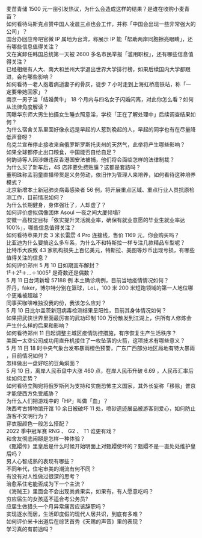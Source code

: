麦苗青储 1500 元一亩引发热议，为什么会造成这样的结果？是谁在收购小麦青苗？  
如何看待马斯克点赞中国人凌晨三点也会工作，并称「中国会出现一些非常强大的公司」？  
国台办回应帝吧官微 IP 属地为台湾，称展示 IP 能「帮助两岸同胞擦亮眼睛」，还有哪些信息值得关注？  
文在寅卸任韩国总统第一天被 2600 多名市民举报「滥用职权」，还有哪些信息值得关注？  
已经相继有人大、南大和兰州大学退出世界大学排行榜，如果后续国内大学都跟进，会有哪些影响？  
如何看待一老人抱着病逝妻子的骨灰，徒步 7 小时走到上海虹桥高铁站，称「一定要带她回家」？  
南京一男子当「结婚黄牛」 18 个月内与四名女子闪婚闪离，对此你怎么看？如何从法律角度解读？  
网曝华东师大男生拍摄女生睡衣照意淫，学校「正在了解处理中」后续调查结果如何？  
为什么宿舍关系里面好像永远是早起的人惹到晚起的人，早起的同学也有在尽量降低声音呀？  
乌克兰宣布停止接收来自俄罗斯罗斯托夫州的天然气，此举将产生哪些影响？  
如果全球都停止出口粮食，中国能否自给自足？  
何韵诗等人因涉嫌违反香港国安法被捕，他们将会面临怎样的法律制裁？  
为什么买了新车后，4S 店非要免费贴膜？这都是套路吗？  
董明珠称孟羽童直播带货是义务劳动，依旧作为管理人来培养，如何看待这种培养模式？  
北京新增本土新冠肺炎病毒感染者 56 例，将开展重点区域、重点行业人员抗原检测工作，目前情况如何？  
为什么长期健身，身体强壮了，人却虚了？  
如何评价虚拟偶像团体 Asoul 一夜之间大厦倾塌?  
安徽一高校定目标「依实提升灵活就业率，确保有就业意愿的毕业生就业率达 100%」，哪些信息值得关注？  
如何看待苹果开卖 3 米长雷雳 4 Pro 连接线，售价 1169 元，你会购买吗？  
比亚迪为什么要搞这么多车系，为什么不和特斯拉一样专注几款精品车型呢？  
比特币大跌致 43 家机构损失上百亿美元，特斯拉、美图等炒币出现亏损，有哪些值得关注的信息？  
如何评价郑州 5 月 10 日如期宣布解封？  
1²＋2²＋…＋1005² 是奇数还是偶数？  
5 月 11 日台湾新增 57188 例 本土确诊病例，目前当地疫情情况如何？  
乔丹，faker，博尔特分别在篮球，LoL，100 米 200 米短跑领域的第一人地位哪个更难被超越？  
同事买咖啡唯独没我的份，我该怎么应对？  
5 月 10 日比尔盖茨新冠病毒检测结果呈阳性，目前其身体情况如何？  
如果把武侠世界里面最厉害的武功印制 100 万份散发到江湖上，供所有人修炼会产生什么样的后果和影响？  
如何看待郑州 11 日起调整主城区疫情防控措施，有序恢复生产生活秩序？  
美国一太空公司成功用直升机接住了一枚坠落的火箭，这项技术有哪些意义？  
5 月 11 日 18 时中央气象台发布暴雨橙色预警，广东广西部分地区局地有特大暴雨 ，目前情况如何？  
怎样做出一盘好吃的豆角焖面？  
5 月 10 日，离岸人民币盘中大涨 460 点，在岸人民币升破 6.69 ，人民币汇率后续如何走势？  
如何看待立陶宛将俄罗斯列为支持和实施恐怖主义国家，其外长妄称「移除」普京才能使西方免受威胁？  
为什么人们把游戏中的「HP」叫做「血」？  
陕西考古博物馆开馆 10 余日被破坏 11 处，喷砂遗迹展品被游客刻爱心，如何防止游客不文明行为？  
穿衣服颜色一般怎么搭配？  
2022 季中冠军赛 RNG 、 G2 、 T1 谁更有戏？  
和舍友彻底闹掰是怎样一种体验？  
《甄嬛传》里皇后是什么时候开始明面上对甄嬛使坏的？甄嬛不是一直处处维护皇后吗？  
男人心智成熟的表现有哪些？  
不同年代，住宅审美的潮流有何不同？  
有没有对人性做过很深的思考？  
治愈系住宅能否成为下一个主流？  
《海贼王》里面会不会出现粪粪果实，如果有，有人愿意吃吗？  
穷应届生的女孩适不适合考公务员?  
应届生做猎头一个月异常痛苦应该辞职吗？  
实现逐水而居，生活即度假的现代人居共识，到底有多难？  
如何评价米卡出道后在综艺首秀《天赐的声音》里的表现？  
学习真的有前途吗？  
